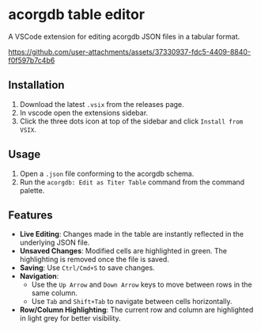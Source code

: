 # acorgdb table editor

A VSCode extension for editing acorgdb JSON files in a tabular format.

https://github.com/user-attachments/assets/37330937-fdc5-4409-8840-f0f597b7c4b6

## Installation

1. Download the latest `.vsix` from the releases page.
2. In vscode open the extensions sidebar.
3. Click the three dots icon at top of the sidebar and click `Install from VSIX`.

## Usage

1. Open a `.json` file conforming to the acorgdb schema.
2. Run the `acorgdb: Edit as Titer Table` command from the command palette.

## Features

- **Live Editing**: Changes made in the table are instantly reflected in the underlying JSON file.
- **Unsaved Changes**: Modified cells are highlighted in green. The highlighting is removed once the file is saved.
- **Saving**: Use `Ctrl/Cmd+S` to save changes.
- **Navigation**:
    - Use the `Up Arrow` and `Down Arrow` keys to move between rows in the same column.
    - Use `Tab` and `Shift+Tab` to navigate between cells horizontally.
- **Row/Column Highlighting**: The current row and column are highlighted in light grey for better visibility.
